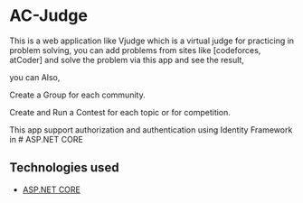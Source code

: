 # AC-Judge
This is a web application like Vjudge which is a virtual judge for practicing in problem solving, you can add problems from sites like [codeforces, atCoder]
and solve the problem via this app and see the result, 

you can Also,

Create a Group for each community. 

Create and Run a Contest for each topic or for competition.

This app support authorization and authentication using Identity Framework in # ASP.NET CORE

## Technologies used 
- [ASP.NET CORE](https://learn.microsoft.com/en-us/aspnet/core/?view=aspnetcore-6.0)

